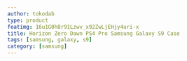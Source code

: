 ```yaml
---
author: tokodab
type: product
featimg: 16u1G0h8r91Lzwv_x92ZwLjEHjy4uri-x
title: Horizon Zero Dawn PS4 Pro Samsung Galaxy S9 Case
tags: [samsung, galaxy, s9]
category: [samsung]
---
```

